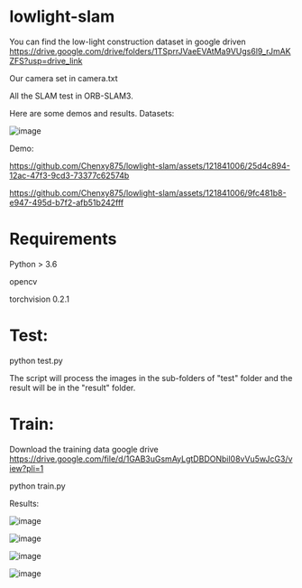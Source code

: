 

# lowlight-slam



You  can find the low-light construction dataset in google driven  https://drive.google.com/drive/folders/1TSprrJVaeEVAtMa9VUgs6l9_rJmAKZFS?usp=drive_link 

Our camera set in camera.txt

All the SLAM test in ORB-SLAM3.

Here are some demos and results.
Datasets:

![image](https://github.com/Chenxy875/lowlight-slam/blob/main/DATASET.png)


Demo:





https://github.com/Chenxy875/lowlight-slam/assets/121841006/25d4c894-12ac-47f3-9cd3-73377c62574b



https://github.com/Chenxy875/lowlight-slam/assets/121841006/9fc481b8-e947-495d-b7f2-afb51b242fff








# Requirements
Python > 3.6

opencv

torchvision 0.2.1


# Test:

python test.py 

The script will process the images in the sub-folders of "test" folder and the result will be in the "result" folder. 

# Train:
Download the training data google drive https://drive.google.com/file/d/1GAB3uGsmAyLgtDBDONbil08vVu5wJcG3/view?pli=1

python train.py

Results:

![image](https://github.com/Chenxy875/lowlight-slam/blob/main/RESULTS.png)

![image](https://github.com/Chenxy875/lowlight-slam/blob/main/result3.png)

![image](https://github.com/Chenxy875/lowlight-slam/blob/main/result1.png)

![image](https://github.com/Chenxy875/lowlight-slam/blob/main/result2.png)



